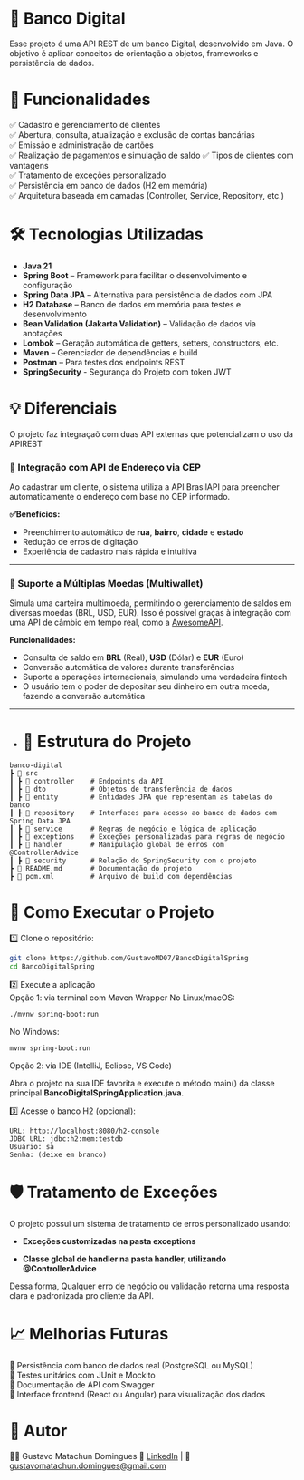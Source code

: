 
# 📌 Banco Digital

Esse projeto é uma API REST de um banco Digital, desenvolvido em Java. O objetivo é aplicar conceitos de orientação a objetos, frameworks e persistência de dados.


# 🚀 Funcionalidades

✅ Cadastro e gerenciamento de clientes  
✅ Abertura, consulta, atualização e exclusão de contas bancárias  
✅ Emissão e administração de cartões  
✅ Realização de pagamentos e simulação de saldo
✅ Tipos de clientes com vantagens  
✅ Tratamento de exceções personalizado  
✅ Persistência em banco de dados (H2 em memória)  
✅ Arquitetura baseada em camadas (Controller, Service, Repository, etc.)

# 🛠️ Tecnologias Utilizadas
- **Java 21**
- **Spring Boot** – Framework para facilitar o desenvolvimento e configuração  
- **Spring Data JPA** – Alternativa para persistência de dados com JPA  
- **H2 Database** – Banco de dados em memória para testes e desenvolvimento  
- **Bean Validation (Jakarta Validation)** – Validação de dados via anotações  
- **Lombok** – Geração automática de getters, setters, constructors, etc.  
- **Maven** – Gerenciador de dependências e build  
- **Postman** – Para testes dos endpoints REST
- **SpringSecurity** - Segurança do Projeto com token JWT

# 💡 Diferenciais
O projeto faz integraçaõ com duas API externas que potencializam o uso da APIREST  

### 📍 Integração com API de Endereço via CEP  
Ao cadastrar um cliente, o sistema utiliza a API BrasilAPI para preencher automaticamente o endereço com base no CEP informado.

**✅Benefícios:**
- Preenchimento automático de **rua**, **bairro**, **cidade** e **estado**
- Redução de erros de digitação
- Experiência de cadastro mais rápida e intuitiva

---

### 💱 Suporte a Múltiplas Moedas (Multiwallet)

Simula uma carteira multimoeda, permitindo o gerenciamento de saldos em diversas moedas (BRL, USD, EUR). Isso é possível graças à integração com uma API de câmbio em tempo real, como a [AwesomeAPI](https://docs.awesomeapi.com.br/api-de-moedas).

**Funcionalidades:**
- Consulta de saldo em **BRL** (Real), **USD** (Dólar) e **EUR** (Euro)
- Conversão automática de valores durante transferências
- Suporte a operações internacionais, simulando uma verdadeira fintech
- O usuário tem o poder de depositar seu dinheiro em outra moeda, fazendo a conversão automática
---

- # 📂 Estrutura do Projeto

```plaintext
banco-digital
┣ 📂 src
┃ ┣ 📂 controller    # Endpoints da API 
┃ ┣ 📂 dto           # Objetos de transferência de dados 
┃ ┣ 📂 entity        # Entidades JPA que representam as tabelas do banco 
┃ ┣ 📂 repository    # Interfaces para acesso ao banco de dados com Spring Data JPA
┃ ┣ 📂 service       # Regras de negócio e lógica de aplicação
┃ ┣ 📂 exceptions    # Exceções personalizadas para regras de negócio
┃ ┣ 📂 handler       # Manipulação global de erros com @ControllerAdvice
┃ ┣ 📂 security      # Relação do SpringSecurity com o projeto
┣ 📄 README.md       # Documentação do projeto
┣ 📄 pom.xml         # Arquivo de build com dependências
```
# 🔧 Como Executar o Projeto
1️⃣ Clone o repositório:
```bash
git clone https://github.com/GustavoMD07/BancoDigitalSpring
cd BancoDigitalSpring
```

2️⃣ Execute a aplicação  
Opção 1: via terminal com Maven Wrapper
No Linux/macOS:
```bash
./mvnw spring-boot:run
```
No Windows:
```bash
mvnw spring-boot:run
```

Opção 2: via IDE (IntelliJ, Eclipse, VS Code)  

Abra o projeto na sua IDE favorita e execute o método main() da classe principal **BancoDigitalSpringApplication.java**.


3️⃣ Acesse o banco H2 (opcional):
```
URL: http://localhost:8080/h2-console
JDBC URL: jdbc:h2:mem:testdb
Usuário: sa
Senha: (deixe em branco)
```

# 🛡️ Tratamento de Exceções

O projeto possui um sistema de tratamento de erros personalizado usando:

- **Exceções customizadas na pasta exceptions**

- **Classe global de handler na pasta handler, utilizando @ControllerAdvice**

Dessa forma, Qualquer erro de negócio ou validação retorna uma resposta clara e padronizada pro cliente da API.

# 📈 Melhorias Futuras

🔹 Persistência com banco de dados real (PostgreSQL ou MySQL)  
🔹 Testes unitários com JUnit e Mockito  
🔹 Documentação de API com Swagger  
🔹 Interface frontend (React ou Angular) para visualização dos dados  

# 📌 Autor
👨‍💻 Gustavo Matachun Domingues
🔗 [LinkedIn](https://www.linkedin.com/in/gustavo-matachun/) | 📧 gustavomatachun.domingues@gmail.com

